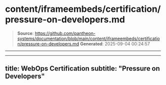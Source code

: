 # content/iframeembeds/certification/pressure-on-developers.md

> **Source**: https://github.com/pantheon-systems/documentation/blob/main/content/iframeembeds/certification/pressure-on-developers.md
> **Generated**: 2025-09-04 00:24:57

---

---
title: WebOps Certification
subtitle: "Pressure on Developers"
---

<Partial file="certification-guide/pressure-on-developers.md" />
